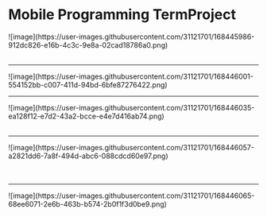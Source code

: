 <h1>Mobile Programming TermProject</h1>
![image](https://user-images.githubusercontent.com/31121701/168445986-912dc826-e16b-4c3c-9e8a-02cad18786a0.png)
<br><br><hr>
![image](https://user-images.githubusercontent.com/31121701/168446001-554152bb-c007-411d-94bd-6bfe87276422.png)
<hr>
![image](https://user-images.githubusercontent.com/31121701/168446035-ea128f12-e7d2-43a2-bcce-e4e7d416ab74.png)
<br><br><hr>
![image](https://user-images.githubusercontent.com/31121701/168446057-a2821dd6-7a8f-494d-abc6-088cdcd60e97.png)
<br><br><br><hr>
![image](https://user-images.githubusercontent.com/31121701/168446065-68ee6071-2e6b-463b-b574-2b0f1f3d0be9.png)
